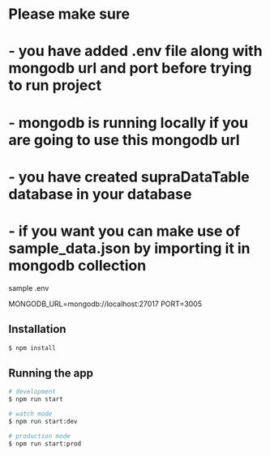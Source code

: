 # Please make sure

# - you have added .env file along with mongodb url and port before trying to run project

# - mongodb is running locally if you are going to use this mongodb url

# - you have created supraDataTable database in your database

# - if you want you can make use of sample_data.json by importing it in mongodb collection

sample .env

MONGODB_URL=mongodb://localhost:27017
PORT=3005

## Installation

```bash
$ npm install
```

## Running the app

```bash
# development
$ npm run start

# watch mode
$ npm run start:dev

# production mode
$ npm run start:prod
```
